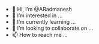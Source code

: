 - 👋 Hi, I’m @ARadmanesh
- 👀 I’m interested in ...
- 🌱 I’m currently learning ...
- 💞️ I’m looking to collaborate on ...
- 📫 How to reach me ...

<!---
ARadmanesh/ARadmanesh is a ✨ special ✨ repository because its `README.md` (this file) appears on your GitHub profile.
You can click the Preview link to take a look at your changes.
--->

